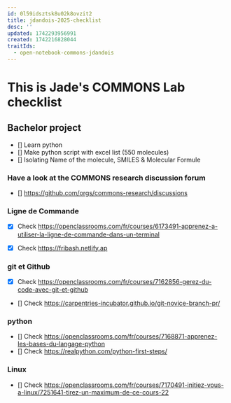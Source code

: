 ```yaml
---
id: 0l59idsztsk8u02k8ovzit2
title: jdandois-2025-checklist
desc: ''
updated: 1742293956991
created: 1742216828044
traitIds:
  - open-notebook-commons-jdandois
---
```


# This is Jade's COMMONS Lab checklist 

## Bachelor project 
- [] Learn python 
- [] Make python script with excel list (550 molecules)
- [] Isolating Name of the molecule, SMILES & Molecular Formule 

### Have a look at the COMMONS research discussion forum
- [] https://github.com/orgs/commons-research/discussions

### Ligne de Commande 
- [X] Check https://openclassrooms.com/fr/courses/6173491-apprenez-a-utiliser-la-ligne-de-commande-dans-un-terminal 
- [X] Check https://fribash.netlify.ap 


### git et Github 
- [X] Check https://openclassrooms.com/fr/courses/7162856-gerez-du-code-avec-git-et-github
- [] Check https://carpentries-incubator.github.io/git-novice-branch-pr/

### python 
- [] Check https://openclassrooms.com/fr/courses/7168871-apprenez-les-bases-du-langage-python 
- [] Check https://realpython.com/python-first-steps/ 

### Linux 
- [] Check https://openclassrooms.com/fr/courses/7170491-initiez-vous-a-linux/7251641-tirez-un-maximum-de-ce-cours-22 

